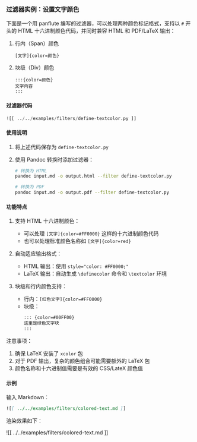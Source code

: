 ### 过滤器实例：设置文字颜色

下面是一个用 panflute 编写的过滤器，可以处理两种颜色标记格式，支持以 `#` 开头的 HTML 十六进制颜色代码，并同时兼容 HTML 和 PDF/LaTeX 输出：

1. 行内（Span）颜色
   
   ```
   [文字]{color=颜色}
   ```

2. 块级（Div）颜色
   
   ```
   :::{color=颜色} 
   文字内容 
   :::
   ```

#### 过滤器代码

```python
![[ ../../examples/filters/define-textcolor.py ]]
```

#### 使用说明

1. 将上述代码保存为 `define-textcolor.py`
2. 使用 Pandoc 转换时添加过滤器：

   ```bash
   # 转换为 HTML
   pandoc input.md -o output.html --filter define-textcolor.py
   
   # 转换为 PDF
   pandoc input.md -o output.pdf --filter define-textcolor.py
   ```

#### 功能特点

1. 支持 HTML 十六进制颜色：
   - 可以处理 `[文字]{color=#FF0000}` 这样的十六进制颜色代码
   - 也可以处理标准颜色名称如 `[文字]{color=red}`

2. 自动适应输出格式：
   - HTML 输出：使用 `style="color: #FF0000;"`
   - LaTeX 输出：自动生成 `\definecolor` 命令和 `\textcolor` 环境

3. 块级和行内颜色支持：
   - 行内：`[红色文字]{color=#FF0000}`
   - 块级：
     ```markdown
     ::: {color=#00FF00}
     这里是绿色文字块
     :::
     ```

注意事项：

1. 确保 LaTeX 安装了 `xcolor` 包
2. 对于 PDF 输出，复杂的颜色组合可能需要额外的 LaTeX 包
3. 颜色名称和十六进制值需要是有效的 CSS/LateX 颜色值

#### 示例

输入 Markdown：

```markdown
![[ ../../examples/filters/colored-text.md ]]
```

渲染效果如下：

![[ ../../examples/filters/colored-text.md ]]